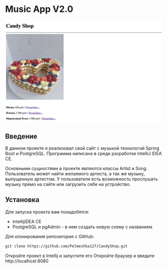 # Music App V2.0

![image1](images/main.jpg)
## Введение
В данном проекте я реализовал свой сайт с музыкой технологий Spring Boot и PostgreSQL.
Программа написана в среде разработке IntelliJ IDEA CE.

Основными сущностями в проекте являются классы Artist и Song. Пользователь может найти желаемого артиста, а так же
музыку, выпущенную артистом. У пользователя есть возможность прослушать музыку прямо на сайте или загрузить себе на
устройство.

## Установка
Для запуска проекта вам понадобятся:
- IntellijIDEA CE
- PostgreSQL и pgAdmin - в нем создать новую схему с названием <candyshop>

Для клонирования репозитория с GitHub:
```dtd
git clone https://github.com/Pelmeshka127/CandyShop.git
```
Откройте проект в Intellij и запустите его
Откройте браузер и введите http://localhost:8080